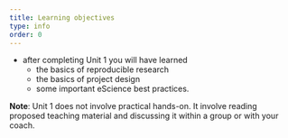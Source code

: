 ```yaml
---
title: Learning objectives
type: info
order: 0
---
```

- after completing Unit 1 you will have learned 
  - the basics of reproducible research 
  - the basics of project design 
  - some important eScience best practices. 

 **Note**: Unit 1 does not involve practical hands-on. It involve reading proposed teaching material and discussing it within a group or with your coach.

